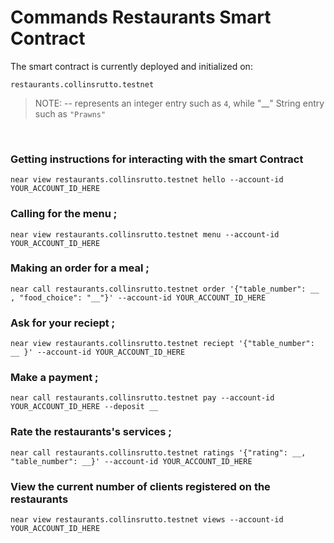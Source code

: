 # Commands Restaurants Smart Contract

The smart contract is currently deployed and initialized on:

    restaurants.collinsrutto.testnet

> NOTE: -- represents an integer entry such as `4`, while "__" String entry such as `"Prawns"`
<br>

### Getting instructions for interacting with the smart Contract

    near view restaurants.collinsrutto.testnet hello --account-id YOUR_ACCOUNT_ID_HERE

### Calling for the menu ;

    near view restaurants.collinsrutto.testnet menu --account-id YOUR_ACCOUNT_ID_HERE

### Making an order for a meal ;

    near call restaurants.collinsrutto.testnet order '{"table_number": __ , "food_choice": "__"}' --account-id YOUR_ACCOUNT_ID_HERE

### Ask for your reciept ;

    near view restaurants.collinsrutto.testnet reciept '{"table_number": __ }' --account-id YOUR_ACCOUNT_ID_HERE

### Make a payment ;

    near call restaurants.collinsrutto.testnet pay --account-id YOUR_ACCOUNT_ID_HERE --deposit __

### Rate the restaurants's services ;

    near call restaurants.collinsrutto.testnet ratings '{"rating": __, "table_number": __}' --account-id YOUR_ACCOUNT_ID_HERE

### View the current number of clients registered on the restaurants

    near view restaurants.collinsrutto.testnet views --account-id YOUR_ACCOUNT_ID_HERE
